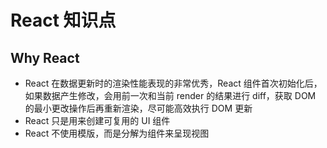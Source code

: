 # React 知识点

## Why React
* React 在数据更新时的渲染性能表现的非常优秀，React 组件首次初始化后，如果数据产生修改，会用前一次和当前 render 的结果进行 diff，获取 DOM 的最小更改操作后再重新渲染，尽可能高效执行 DOM 更新
* React 只是用来创建可复用的 UI 组件
* React 不使用模版，而是分解为组件来呈现视图
